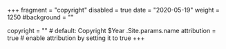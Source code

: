 +++
fragment = "copyright"
disabled = true
date = "2020-05-19"
weight = 1250
#background = ""

copyright = "" # default: Copyright $Year .Site.params.name
attribution = true # enable attribution by setting it to true
+++
